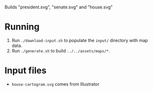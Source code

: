 Builds "president.svg", "senate.svg" and "house.svg"

# Running

1. Run `./download-input.sh` to populate the `input/` directory with map data.
2. Run `./generate.sh` to build `../../assets/maps/*`.

# Input files

* `house-cartogram.svg` comes from Illustrator
